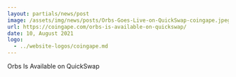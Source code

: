 ```yaml
---
layout: partials/news/post
image: /assets/img/news/posts/Orbs-Goes-Live-on-QuickSwap-coingape.jpeg
url: https://coingape.com/orbs-is-available-on-quickswap/
date: 10, August 2021
logo: 
  - ../website-logos/coingape.md
---
```


Orbs Is Available on QuickSwap
